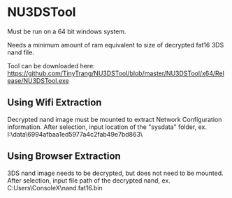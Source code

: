 # NU3DSTool
Must be run on a 64 bit windows system.

Needs a minimum amount of ram equivalent to size of decrypted fat16 3DS nand file.

Tool can be downloaded here: https://github.com/TinyTrang/NU3DSTool/blob/master/NU3DSTool/x64/Release/NU3DSTool.exe

## Using Wifi Extraction
Decrypted nand image must be mounted to extract Network Configuration information. After selection, input location of the "sysdata" folder, ex. I:\data\6994afbaa1ed5977a4c2fab49e7bd863\

## Using Browser Extraction
3DS nand image needs to be decrypted, but does not need to be mounted. After selection, input file path of the decrypted nand, ex. C:Users\ConsoleX\nand.fat16.bin
